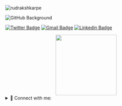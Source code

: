 <p align="left"> <img src="https://komarev.com/ghpvc/?username=rudrakshkarpe&color=brightgreen" alt="rudrakshkarpe" /> </p> 

![GitHub Background](src/Matrix-rudraksh.gif)

[![Twitter Badge](https://img.shields.io/badge/-rudrakshkarpe-blue?style=flat-square&logo=Twitter&logoColor=white&link=https://www.linkedin.com/in/rudrakshkarpe)](https://www.twitter.com/rudrakshkarpe/)
[![Gmail Badge](https://img.shields.io/badge/-rudraksh.karpe@gmail.com-c14438?style=flat-square&logo=Gmail&logoColor=white&link=mailto:rudraksh.karpe@gmail.com)](mailto:rudraksh.karpe@gmail.com)
[![Linkedin Badge](https://img.shields.io/badge/-rudrakshkarpe-blue?style=flat-square&logo=Linkedin&logoColor=white&link=https://www.linkedin.com/in/kirtanchandak/)](https://www.linkedin.com/in/rudrakshkarpe)


<!--Holopin-board-->
<div align="center">
    <a href="https://www.holopin.io/@fyka"><img height="190" src="https://holopin.io/api/user/board?user=rudrakshkarpe"></a>
</div>

<!--
<p align="center">
  <img src="https://streak-stats.demolab.com?user=rudrakshkarpe&theme=github-dark&hide_border=true&hide_total_contributions=true&hide_longest_streak=true)](https://git.io/streak-stats" alt="Rudraksh's Github Stats">
</p>
-->

<details>
<summary> 🔗 Connect with me: </summary>
 
<div align="center">
  <table>
    <tr>
      <th>Platform</th>
      <th>Address</th>
    </tr>
    <tr>
      <td>🌐 Portfolio:</td>
      <td>www.rudrakshkarpe.me</td>
    </tr>
    <tr>
      <td>📧 Mail:</td>
      <td> <a href = "mailto:rudraksh.karpe@gmail.com" >rudraksh.karpe@gmail.com</a></td>
    </tr>
    <tr>
      <td>👥 LinkedIn:</td>
      <td><a href= "https://www.linkedin.com/in/rudrakshkarpe"> linkedin.com/in/rudrakshkarpe</a></td>
    </tr>
    <tr>
      <td>🐦 Twitter:</td>
      <td><a href= "https://twitter.com/rudrakshkarpe"> twitter.com/rudrakshkarpe</a></td>
    </tr>
  </table>
</div>

</details>
